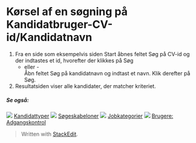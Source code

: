 # Kørsel af en søgning på Kandidatbruger-CV-id/Kandidatnavn

1.  Fra en side som eksempelvis siden  Start  åbnes feltet  Søg på CV-id  og der indtastes et id, hvorefter der klikkes på  Søg  
    - eller -  
    Åbn feltet  Søg på kandidatnavn  og indtast et navn. Klik derefter på  Søg.
2.  Resultatsiden viser alle kandidater, der matcher kriteriet.

##### Se også:

![](../Resources/Images/icon-document-link.png)  [Kandidattyper](../online-help/candidate_types.htm)
![](../Resources/Images/icon-document-link.png)  [Søgeskabeloner](../online-help/search_templates.htm)
![](../Resources/Images/icon-document-link.png)  [Jobkategorier](../online-help/job_categories.htm)
![](../Resources/Images/icon-document-link.png)  [Brugere: Adgangskontrol](../online-help/users_access_controls.htm)


> Written with [StackEdit](https://stackedit.io/).
<!--stackedit_data:
eyJoaXN0b3J5IjpbLTY4MTY1MTcyMV19
-->